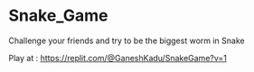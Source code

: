 # Snake_Game
Challenge your friends and try to be the biggest worm in Snake

Play at : https://replit.com/@GaneshKadu/SnakeGame?v=1
